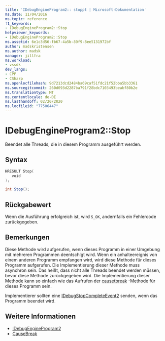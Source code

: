 ```yaml
---
title: 'IDebugEngineProgram2:: stoppt | Microsoft-Dokumentation'
ms.date: 11/04/2016
ms.topic: reference
f1_keywords:
- IDebugEngineProgram2::Stop
helpviewer_keywords:
- IDebugEngineProgram2::Stop
ms.assetid: 6e1c3d56-fb67-4a5b-80f9-8ee5131972bf
author: madskristensen
ms.author: madsk
manager: jillfra
ms.workload:
- vssdk
dev_langs:
- CPP
- CSharp
ms.openlocfilehash: 9d7213dcd2484ba69caf51fdc21f52bba5bb3361
ms.sourcegitcommit: 260d093d2287ba791f28bdc7103493beabf80b2e
ms.translationtype: MT
ms.contentlocale: de-DE
ms.lasthandoff: 02/20/2020
ms.locfileid: "77506447"
---
```

# <a name="idebugengineprogram2stop"></a>IDebugEngineProgram2::Stop
Beendet alle Threads, die in diesem Programm ausgeführt werden.

## <a name="syntax"></a>Syntax

```cpp
HRESULT Stop( 
   void 
);
```

```csharp
int Stop();
```

## <a name="return-value"></a>Rückgabewert
 Wenn die Ausführung erfolgreich ist, wird `S_OK`, andernfalls ein Fehlercode zurückgegeben.

## <a name="remarks"></a>Bemerkungen
 Diese Methode wird aufgerufen, wenn dieses Programm in einer Umgebung mit mehreren Programmen deentschlgt wird. Wenn ein anhalteereignis von einem anderen Programm empfangen wird, wird diese Methode für dieses Programm aufgerufen. Die Implementierung dieser Methode muss asynchron sein. Das heißt, dass nicht alle Threads beendet werden müssen, bevor diese Methode zurückgegeben wird. Die Implementierung dieser Methode kann so einfach wie das Aufrufen der [causetbreak](../../../extensibility/debugger/reference/idebugprogram2-causebreak.md) -Methode für dieses Programm sein.

 Implementierer sollten eine [IDebugStopCompleteEvent2](../../../extensibility/debugger/reference/idebugstopcompleteevent2.md) senden, wenn das Programm beendet wird.

## <a name="see-also"></a>Weitere Informationen
- [IDebugEngineProgram2](../../../extensibility/debugger/reference/idebugengineprogram2.md)
- [CauseBreak](../../../extensibility/debugger/reference/idebugprogram2-causebreak.md)

